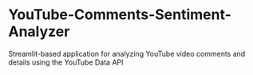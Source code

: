 # YouTube-Comments-Sentiment-Analyzer
Streamlit-based application for analyzing YouTube video comments and details using the YouTube Data API
